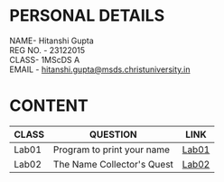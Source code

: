 
# PERSONAL DETAILS
NAME- Hitanshi Gupta  
REG NO. - 23122015  
CLASS- 1MScDS A  
EMAIL - hitanshi.gupta@msds.christuniversity.in

# CONTENT

|CLASS|QUESTION|LINK|
|-----|--------------------------------------------------|-------------------------------|
|Lab01|Program to print your name|[Lab01](https://github.com/hitanshigupta/MScDS-MDS171-23122015-Hitanshi/blob/main/Lab01.ipynb)|
|Lab02|The Name Collector's Quest|[Lab02](https://github.com/hitanshigupta/MScDS-MDS171-23122015-Hitanshi/blob/main/Lab02.ipynb)|